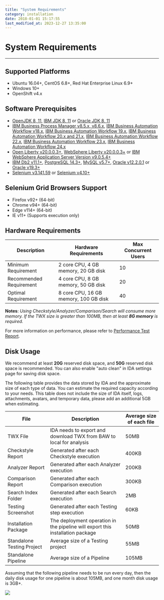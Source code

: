 ```yaml
---
title: "System Requirements"
category: installation
date: 2018-01-01 15:17:55
last_modified_at: 2023-12-27 13:35:00
---
```


# System Requirements
***

## Supported Platforms

* Ubuntu 16.04+, CentOS 6.8+, Red Hat Enterprise Linux 6.9+
* Windows 10+
* OpenShift v4.x

## Software Prerequisites

* [OpenJDK 8, 11](https://openjdk.org/install/), [IBM JDK 8, 11](https://www.ibm.com/support/pages/java-sdk-downloads) or [Oracle JDK 8, 11](https://www.oracle.com/java/technologies/downloads/archive/)
* [IBM Business Process Manager v8.5.x, v8.6.x](https://www.ibm.com/support/knowledgecenter/en/SSFPJS), [IBM Business Automation Workflow v18.x](https://www.ibm.com/support/knowledgecenter/en/SS8JB4_18.0.0/com.ibm.wbpm.workflow.main.doc/kc-homepage-workflow.html), [IBM Business Automation Workflow 19.x](https://www.ibm.com/support/knowledgecenter/SS8JB4/com.ibm.wbpm.workflow.main.doc/kc-homepage-workflow.html), [IBM Business Automation Workflow 20.x and 21.x](https://www.ibm.com/support/knowledgecenter/SS8JB4_20.x/com.ibm.wbpm.workflow.main.doc/kc-homepage-workflow.html), [IBM Business Automation Workflow 22.x](https://www.ibm.com/docs/en/baw/22.x), [IBM Business Automation Workflow 23.x](https://www.ibm.com/docs/en/baw/23.x), [IBM Business Automation Workflow 24.x](https://www.ibm.com/docs/en/baw/24.x)
* [Open Liberty v20.0.0.3+](https://public.dhe.ibm.com/ibmdl/export/pub/software/openliberty/runtime/release/2020-03-05_1433/openliberty-20.0.0.3.zip), [WebSphere Liberty v20.0.0.3+](https://www.ibm.com/support/pages/node/6250961) or [IBM WebSphere Application Server Version v9.0.5.4+](https://www.ibm.com/support/pages/node/886749)
* [IBM Db2 v11.1+](https://www.ibm.com/analytics/us/en/db2/), [PostgreSQL 14.3+](https://www.postgresql.org/download/), [MySQL v5.7+](https://dev.mysql.com/downloads/mysql/), [Oracle v12.2.0.1](https://sdc-china.github.io/IDA-doc/installation/installation-database-installation-and-configuration.html#install-and-configure-oracle) or [Oracle v19.3+](https://sdc-china.github.io/IDA-doc/installation/installation-database-installation-and-configuration.html#install-and-configure-oracle)
* [Selenium v3.141.59](./installation-post-installation-setup.html#installing-selenium-grid-v3) or [Selenium v4.10+](./installation-post-installation-setup.html#installing-selenium-grid-v4)

## Selenium Grid Browsers Support

* Firefox v92+ (64-bit)
* Chrome v94+ (64-bit)
* Edge v114+ (64-bit)
* IE v11+ (Supports execution only)

## Hardware Requirements

Description | Hardware Requirements | Max Concurrent Users
------------|----------------------|---------------------
Minimum Requirement | 2 core CPU, 4 GB memory, 20 GB disk | 10
Recommended Requirement | 4 core CPU, 8 GB memory, 50 GB disk | 20
Optimal Requirement | 8 core CPU, 16 GB memory, 100 GB disk | 40

**Notes**:
*Using Checkstyle/Analyzer/Comparison/Search will consume more memory. If the TWX size is greater than 100MB, then at least **8G memory** is required.*

For more information on performance, please refer to [Performance Test Report](../references/references-performance-test.html).

## Disk Usage

We recommend at least **20G** reserved disk space, and **50G** reserved disk space is recommended. You can also enable "auto clean" in IDA settings page for saving disk space.

The following table provides the data stored by IDA and the approximate size of each type of data. You can estimate the required capacity according to your needs. This table does not include the size of IDA itself, logs, attachments, avatars, and temporary data, please add an additional 5GB when estimating.

File | Description | Average size of each file
-----|--------------|---------------------------
TWX File | IDA needs to export and download TWX from BAW to local for analysis | 50MB
Checkstyle Report | Generated after each Checkstyle execution | 400KB
Analyzer Report | Generated after each Analyzer execution | 200KB
Comparison Report | Generated after each Comparison execution | 300KB
Search Index Folder | Generated after each Search execution | 2MB
Testing Screenshot | Generated after each Testing step execution | 60KB
Installation Package | The deployment operation in the pipeline will export this installation package | 50MB
Standalone Testing Project | Average size of a Testing project | 55MB
Standalone Pipeline | Average size of a Pipeline | 105MB

Assuming that the following pipeline needs to be run every day, then the daily disk usage for one pipeline is about 105MB, and one month disk usage is 3GB+.

![][simple_pipeline]

[simple_pipeline]: ../images/install/simple_pipeline.png
